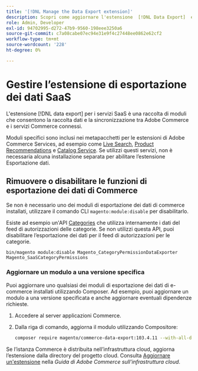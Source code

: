 ```yaml
---
title: '[!DNL Manage the Data Export extension]'
description: Scopri come aggiornare l'estensione  [!DNL Data Export]  e rimuovere o disabilitare i servizi di esportazione dati non richiesti.
role: Admin, Developer
exl-id: 94702995-d272-47b9-9560-198eee3250a6
source-git-commit: c7a08cabe07ec94e31e9f4c27448ee0862e62cf2
workflow-type: tm+mt
source-wordcount: '228'
ht-degree: 0%

---
```


# Gestire l’estensione di esportazione dei dati SaaS

L&#39;estensione [!DNL data export] per i servizi SaaS è una raccolta di moduli che consentono la raccolta dati e la sincronizzazione tra Adobe Commerce e i servizi Commerce connessi.

Moduli specifici sono inclusi nei metapacchetti per le estensioni di Adobe Commerce Services, ad esempio
come [Live Search](/help/live-search/overview.md), [Product Recommendations](/help/product-recommendations/overview.md) e [Catalog Service](/help/catalog-service/overview.md). Se utilizzi questi servizi, non è necessaria alcuna installazione separata per abilitare l’estensione Esportazione dati.

## Rimuovere o disabilitare le funzioni di esportazione dei dati di Commerce

Se non è necessario uno dei moduli di esportazione dei dati di commerce installati, utilizzare il comando CLI `magento:module:disable` per disabilitarlo.

Esiste ad esempio un&#39;API [Categories](https://developer.adobe.com/commerce/webapi/graphql/schema/catalog-service/queries/categories/) che utilizza internamente i dati del feed di autorizzazioni delle categorie. Se non utilizzi questa API, puoi disabilitare l’esportazione dei dati per il feed di autorizzazioni per le categorie.

```shell script
bin/magento module:disable Magento_CategoryPermissionDataExporter Magento_SaaSCategoryPermissions
```

### Aggiornare un modulo a una versione specifica

Puoi aggiornare uno qualsiasi dei moduli di esportazione dei dati di e-commerce installati utilizzando Composer. Ad esempio, puoi aggiornare un modulo a una versione specificata e anche aggiornare eventuali dipendenze richieste.

1. Accedere al server applicazioni Commerce.

1. Dalla riga di comando, aggiorna il modulo utilizzando Compositore:

   ```bash
   composer require magento/commerce-data-export:103.4.11 --with-all-dependencies
   ```

Se l’istanza Commerce è distribuita nell’infrastruttura cloud, aggiorna l’estensione dalla directory del progetto cloud. Consulta [Aggiornare un&#39;estensione](https://experienceleague.adobe.com/it/docs/commerce-cloud-service/user-guide/configure-store/extensions#upgrade-an-extension) nella _Guida di Adobe Commerce sull&#39;infrastruttura cloud_.
